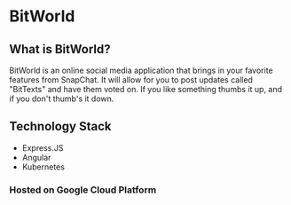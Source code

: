 # BitWorld

## What is BitWorld?
BitWorld is an online social media application that brings in your favorite features from SnapChat. It will allow for you to post updates called "BitTexts" and have them voted on. If you like something thumbs it up, and if you don't thumb's it down.

## Technology Stack
 - Express.JS
 - Angular
 - Kubernetes

### Hosted on Google Cloud Platform